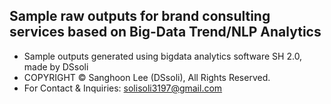 ## Sample raw outputs for brand consulting services based on Big-Data Trend/NLP Analytics
- Sample outputs generated using bigdata analytics software SH 2.0, made by DSsoli
- COPYRIGHT © Sanghoon Lee (DSsoli), All Rights Reserved.
- For Contact & Inquiries: solisoli3197@gmail.com